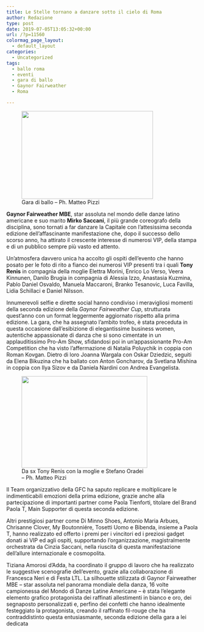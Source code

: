 ```yaml
---
title: Le Stelle tornano a danzare sotto il cielo di Roma
author: Redazione
type: post
date: 2019-07-05T13:05:32+00:00
url: /?p=11560
colormag_page_layout:
  - default_layout
categories:
  - Uncategorized
tags:
  - ballo roma
  - eventi
  - gara di ballo
  - Gaynor Fairweather
  - Roma

---
```

<figure id="attachment_11561" aria-describedby="caption-attachment-11561" style="width: 345px" class="wp-caption alignleft"><img decoding="async" loading="lazy" class="wp-image-11561" src="https://progressonline.it/wp-content/uploads/2019/07/Gara-di-ballo-Ph.-Matteo-Pizzi-3-min-300x200.jpg" alt="" width="345" height="230" /><figcaption id="caption-attachment-11561" class="wp-caption-text">Gara di ballo &#8211; Ph. Matteo Pizzi</figcaption></figure>

**Gaynor Fairweather MBE**, star assoluta nel mondo delle danze latino americane e suo marito **Mirko Saccani**, il più grande coreografo della disciplina, sono tornati a far danzare la Capitale con l’attesissima seconda edizione dell’affascinante manifestazione che, dopo il successo dello scorso anno, ha attirato il crescente interesse di numerosi VIP, della stampa e di un pubblico sempre più vasto ed attento.

Un’atmosfera davvero unica ha accolto gli ospiti dell’evento che hanno posato per le foto di rito a fianco dei numerosi VIP presenti tra i quali **Tony Renis** in compagnia della moglie Elettra Morini, Enrico Lo Verso, Veera Kinnunen, Danilo Brugia in compagnia di Alessia Izzo, Anastasia Kuzmina, Pablo Daniel Osvaldo, Manuela Maccaroni, Branko Tesanovic, Luca Favilla, Lidia Schillaci e Daniel Nilsson.

Innumerevoli selfie e dirette social hanno condiviso i meravigliosi momenti della seconda edizione della _Gaynor Fairweather Cup_, strutturata quest’anno con un format leggermente aggiornato rispetto alla prima edizione. La gara, che ha assegnato l’ambito trofeo, è stata preceduta in questa occasione dall’esibizione di elegantissime business women, autentiche appassionate di danza che si sono cimentate in un applauditissimo Pro-Am Show, sfidandosi poi in un’appassionante Pro-Am Competition che ha visto l’affermazione di Natalia Poluychik in coppia con Roman Kovgan. Dietro di loro Joanna Wargala con Oskar Dziedzic, seguiti da Elena Bikuzina che ha ballato con Anton Goncharov, da Svetlana Mishina in coppia con Ilya Sizov e da Daniela Nardini con Andrea Evangelista.

<figure id="attachment_11563" aria-describedby="caption-attachment-11563" style="width: 330px" class="wp-caption alignright"><img decoding="async" loading="lazy" class="wp-image-11563" src="https://progressonline.it/wp-content/uploads/2019/07/Da-sx-Tony-Renis-con-la-moglie-e-Stefano-Oradei-Ph.-Matteo-Pizzi-min-300x218.jpg" alt="" width="330" height="240" /><figcaption id="caption-attachment-11563" class="wp-caption-text">Da sx Tony Renis con la moglie e Stefano Oradei &#8211; Ph. Matteo Pizzi</figcaption></figure>

Il Team organizzativo della GFC ha saputo replicare e moltiplicare le indimenticabili emozioni della prima edizione, grazie anche alla partecipazione di importanti partner come Paola Tienforti, titolare del Brand Paola T, Main Supporter di questa seconda edizione.

Altri prestigiosi partner come Di Minno Shoes, Antonio Maria Arbues, Chrisanne Clover, My Boutonniére, Tosetti Uomo e Bibenda, insieme a Paola T, hanno realizzato ed offerto i premi per i vincitori ed i preziosi gadget donati ai VIP ed agli ospiti, supportando l’organizzazione, magistralmente orchestrata da Cinzia Saccani, nella riuscita di questa manifestazione dell’allure internazionale e cosmopolita.

Tiziana Amorosi d’Adda, ha coordinato il gruppo di lavoro che ha realizzato le suggestive scenografie dell’evento, grazie alla collaborazione di Francesca Neri e di Festa LTL. La silhouette stilizzata di Gaynor Fairweather MBE &#8211; star assoluta nel panorama mondiale della danza, 16 volte campionessa del Mondo di Danze Latine Americane &#8211; è stata l’elegante elemento grafico protagonista dei raffinati allestimenti in bianco e oro, dei segnaposto personalizzati e, perfino dei confetti che hanno idealmente festeggiato la protagonista, creando il raffinato fil-rouge che ha contraddistinto questa entusiasmante, seconda edizione della gara a lei dedicata
